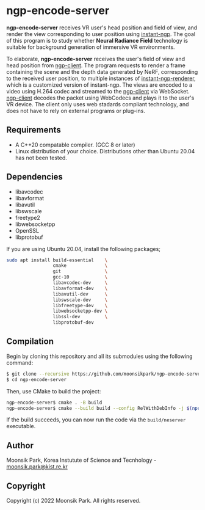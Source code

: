 # ngp-encode-server

**ngp-encode-server** receives VR user's head position and field of view, and render the view corresponding to user position using [instant-ngp](https://github.com/NVlabs/instant-ngp). The goal of this program is to study whether **Neural Radiance Field** technology is suitable for background generation of immersive VR environments.

To elaborate, **ngp-encode-server** receives the user's field of view and head position from [ngp-client](https://github.com/moonsikpark/ngp-client). The program requests to render a frame containing the scene and the depth data generated by NeRF, corresponding to the received user position, to multiple instances of [instant-ngp-renderer](https://github.com/moonsikpark/instant-ngp-renderer), which is a customized version of instant-ngp. The views are encoded to a video using H.264 codec and streamed to the [ngp-client](https://github.com/moonsikpark/ngp-client) via WebSocket. [ngp-client](https://github.com/moonsikpark/ngp-client) decodes the packet using WebCodecs and plays it to the user's VR device. The client only uses web stadards compliant technology, and does not have to rely on external programs or plug-ins.

## Requirements

- A C++20 compatable compiler. (GCC 8 or later)
- Linux distribution of your choice. Distributions other than Ubuntu 20.04 has not been tested.

## Dependencies

- libavcodec
- libavformat
- libavutil
- libswscale
- freetype2
- libwebsocketpp
- OpenSSL
- libprotobuf

If you are using Ubuntu 20.04, install the following packages;
```sh
sudo apt install build-essential    \
                 cmake              \
                 git                \
                 gcc-10             \
                 libavcodec-dev     \
                 libavformat-dev    \
                 libavutil-dev      \
                 libswscale-dev     \
                 libfreetype-dev    \
                 libwebsocketpp-dev \
                 libssl-dev         \
                 libprotobuf-dev

```

## Compilation

Begin by cloning this repository and all its submodules using the following command:
```sh
$ git clone --recursive https://github.com/moonsikpark/ngp-encode-server
$ cd ngp-encode-server
```

Then, use CMake to build the project:
```sh
ngp-encode-server$ cmake . -B build
ngp-encode-server$ cmake --build build --config RelWithDebInfo -j $(nproc)
```

If the build succeeds, you can now run the code via the `build/neserver` executable.

## Author

Moonsik Park, Korea Instutute of Science and Tecnhology - moonsik.park@kist.re.kr

## Copyright

Copyright (c) 2022 Moonsik Park. All rights reserved.
